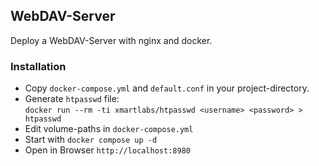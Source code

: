 ## WebDAV-Server  

Deploy a WebDAV-Server with nginx and docker.  

### Installation  
- Copy `docker-compose.yml` and `default.conf` in your project-directory.  
- Generate `htpasswd` file:  
  `docker run --rm -ti xmartlabs/htpasswd <username> <password> > htpasswd`  
- Edit volume-paths in `docker-compose.yml`  
- Start with `docker compose up -d`  
- Open in Browser `http://localhost:8980`  